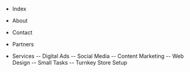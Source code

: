 - Index
- About
- Contact
- Partners

- Services
-- Digital Ads
-- Social Media
-- Content Marketing
-- Web Design
-- Small Tasks
-- Turnkey Store Setup
